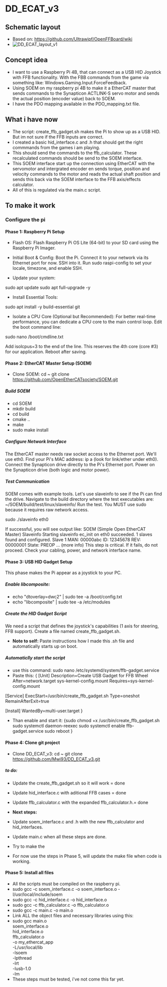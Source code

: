 # DD_ECAT_v3

## Schematic layout

- Based on: https://github.com/Ultrawipf/OpenFFBoard/wiki
- ![DD_ECAT_layout_v1](https://github.com/user-attachments/assets/eae2e943-441e-4428-8cb8-4dae76ef00f0)

## Concept idea

- I want to use a Raspberry Pi 4B, that can connect as a USB HID Joystick with FFB functionality. With the FBB commands from the game via something like: Windows.Gaming.Input.ForceFeedback.
- Using SOEM on my raspberry pi 4B to make it a EtherCAT master that sends commands to the Synapticon ACTLINK-S servo motor and sends the actual position (encoder value) back to SOEM.
- I have the PDO mapping available in the PDO_mapping.txt file.

## What i have now

- The script: create_ffb_gadget.sh makes the Pi to show up as a USB HID. But im not sure if the FFB inputs are correct.
- I created a basic hid_interface.c and .h that should get the right commmands from the games i am playing.
- This should send the commands to the ffb_calculator. These recalculated commands should be send to the SOEM interface.
- This SOEM interface start up the connection using EtherCAT with the servomotor and intergrated encoder en sends torque, position and velocity commands to the motor and reads the actual shaft position and sends this back via the SOEM interface to the FFB axis/effects calculator.
- All of this is regulated via the main.c script.

## To make it work

### Configure the pi

#### Phase 1: Raspberry Pi Setup

- Flash OS: Flash Raspberry Pi OS Lite (64-bit) to your SD card using the Raspberry Pi Imager.
- Initial Boot & Config:
Boot the Pi. Connect it to your network via its Ethernet port for now. SSH into it.
Run sudo raspi-config to set your locale, timezone, and enable SSH.

- Update your system:

sudo apt update
sudo apt full-upgrade -y

- Install Essential Tools:

sudo apt install -y build-essential git

- Isolate a CPU Core (Optional but Recommended): For better real-time performance, you can dedicate a CPU core to the main control loop. Edit the boot command line:

sudo nano /boot/cmdline.txt

Add isolcpus=3 to the end of the line. This reserves the 4th core (core #3) for our application. Reboot after saving.

#### Phase 2: EtherCAT Master Setup (SOEM)

- Clone SOEM:
cd ~
git clone https://github.com/OpenEtherCATsociety/SOEM.git

##### Build SOEM

- cd SOEM
- mkdir build
- cd build
- cmake ..
- make
- sudo make install

##### Configure Network Interface

The EtherCAT master needs raw socket access to the Ethernet port. We'll use eth0.
Find your Pi's MAC address: ip a (look for link/ether under eth0).
Connect the Synapticon drive directly to the Pi's Ethernet port. Power on the Synapticon drive (both logic and motor power).

##### Test Communication

SOEM comes with example tools. Let's use slaveinfo to see if the Pi can find the drive.
Navigate to the build directory where the test executables are: ~/SOEM/build/test/linux/slaveinfo/
Run the test. You MUST use sudo because it requires raw network access.

sudo ./slaveinfo eth0

If successful, you will see output like:
SOEM (Simple Open EtherCAT Master)
Slaveinfo
Starting slaveinfo
ec_init on eth0 succeeded.
1 slaves found and configured.
Slave 1
 MAN: 00000abc ID: 12345678 REV: 00000001
 State: PREOP
 ... (more info)
This step is critical. If it fails, do not proceed. Check your cabling, power, and network interface name.

#### Phase 3: USB HID Gadget Setup

This phase makes the Pi appear as a joystick to your PC.

##### Enable libcomposite:

- echo "dtoverlay=dwc2" | sudo tee -a /boot/config.txt
- echo "libcomposite" | sudo tee -a /etc/modules

##### Create the HID Gadget Script

We need a script that defines the joystick's capabilities (1 axis for steering, FFB support). Create a file named create_ffb_gadget.sh.

- **Note to self:** Paste instructions how I made this .sh file and automatically starts up on boot.

##### Automaticlly start the script

- use this command: sudo nano /etc/systemd/system/ffb-gadget.service
- Paste this:
{
[Unit]
Description=Create USB Gadget for FFB Wheel
After=network.target sys-kernel-config.mount
Requires=sys-kernel-config.mount

[Service]
ExecStart=/usr/bin/create_ffb_gadget.sh
Type=oneshot
RemainAfterExit=true

[Install]
WantedBy=multi-user.target
}

- Than enable and start it:
{sudo chmod +x /usr/bin/create_ffb_gadget.sh
sudo systemctl daemon-reexec
sudo systemctl enable ffb-gadget.service
sudo reboot
}

#### Phase 4: Clone git project

- Clone DD_ECAT_v3:
cd ~
git clone https://github.com/Mwi93/DD_ECAT_v3.git

##### to do:

- Update the create_ffb_gadget.sh so it will work = done
- Update hid_interface.c with aditional FFB cases = done
- Update ffb_calculator.c with the expanded ffb_calculator.h.= done
- **Next steps:**
- Update soem_interface.c and .h with the new ffb_calculator and hid_interfaces.
- Update main.c when all these steps are done.
- Try to make the 

- For now use the steps in Phase 5, will update the make file when code is working.

#### Phase 5: Install all files

- All the scripts must be compiled on the raspberry pi.
- sudo gcc -c soem_interface.c -o soem_interface.o -I/usr/local/include/soem
- sudo gcc -c hid_interface.c -o hid_interface.o
- sudo gcc -c ffb_calculator.c -o ffb_calculator.o
- sudo gcc -c main.c -o main.o
- Link ALL the object files and necessary libraries using this:
- sudo gcc main.o \
    soem_interface.o \
    hid_interface.o \
    ffb_calculator.o \
    -o my_ethercat_app \
    -L/usr/local/lib \
    -lsoem \
    -lpthread \
    -lrt \
    -lusb-1.0 \
    -lm
- These steps must be tested, i've not come this far yet.
